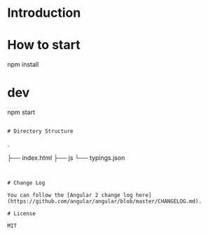 # Introduction


# How to start


npm install
# dev
npm start
```

# Directory Structure

```
.

├── index.html
├── js
└── typings.json
```


# Change Log

You can follow the [Angular 2 change log here](https://github.com/angular/angular/blob/master/CHANGELOG.md).

# License

MIT
